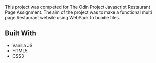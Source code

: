 This project was completed for The Odin Project Javascript Restaurant Page Assignment. The aim of the project was to make a functional multi page Restaurant website using WebPack to bundle files.

## Built With

- Vanilla JS
- HTML5
- CSS3
